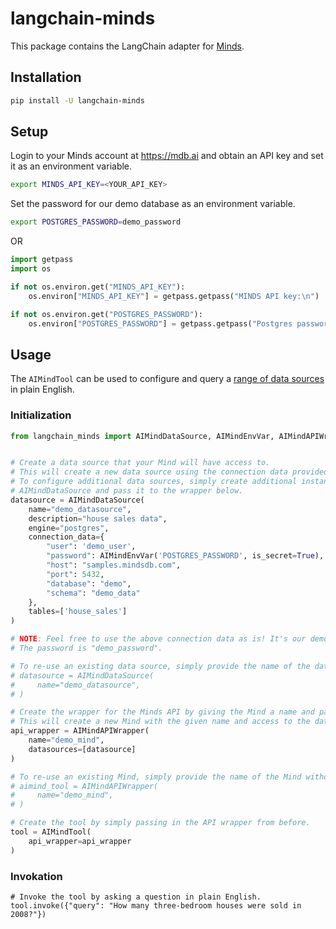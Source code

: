 # langchain-minds

This package contains the LangChain adapter for [Minds](https://mindsdb.com/minds).

## Installation

```bash
pip install -U langchain-minds
```

## Setup

Login to your Minds account at https://mdb.ai and obtain an API key and set it as an environment variable.

```bash
export MINDS_API_KEY=<YOUR_API_KEY>
```

Set the password for our demo database as an environment variable.
```bash
export POSTGRES_PASSWORD=demo_password
```

OR

```python
import getpass
import os

if not os.environ.get("MINDS_API_KEY"):
    os.environ["MINDS_API_KEY"] = getpass.getpass("MINDS API key:\n")

if not os.environ.get("POSTGRES_PASSWORD"):
    os.environ["POSTGRES_PASSWORD"] = getpass.getpass("Postgres password:\n")
```

## Usage

The `AIMindTool` can be used to configure and query a [range of data sources](https://docs.mdb.ai/docs/data_sources) in plain English.

### Initialization

```python
from langchain_minds import AIMindDataSource, AIMindEnvVar, AIMindAPIWrapper, AIMindTool


# Create a data source that your Mind will have access to.
# This will create a new data source using the connection data provided with the given name.
# To configure additional data sources, simply create additional instances of
# AIMindDataSource and pass it to the wrapper below.
datasource = AIMindDataSource(
    name="demo_datasource",
    description="house sales data",
    engine="postgres",
    connection_data={
        "user": 'demo_user',
        "password": AIMindEnvVar('POSTGRES_PASSWORD', is_secret=True), # Use an environment variable for the password.
        "host": "samples.mindsdb.com",
        "port": 5432,
        "database": "demo",
        "schema": "demo_data"
    },
    tables=['house_sales']
)

# NOTE: Feel free to use the above connection data as is! It's our demo database open to the public.
# The password is "demo_password".

# To re-use an existing data source, simply provide the name of the data source without any other parameters.
# datasource = AIMindDataSource(
#     name="demo_datasource",
# )

# Create the wrapper for the Minds API by giving the Mind a name and passing in the data sources created above.
# This will create a new Mind with the given name and access to the data sources.
api_wrapper = AIMindAPIWrapper(
    name="demo_mind",
    datasources=[datasource]
)

# To re-use an existing Mind, simply provide the name of the Mind without any data sources.
# aimind_tool = AIMindAPIWrapper(
#     name="demo_mind",
# )

# Create the tool by simply passing in the API wrapper from before.
tool = AIMindTool(
    api_wrapper=api_wrapper
)
```

### Invokation

```
# Invoke the tool by asking a question in plain English.
tool.invoke({"query": "How many three-bedroom houses were sold in 2008?"})
```
